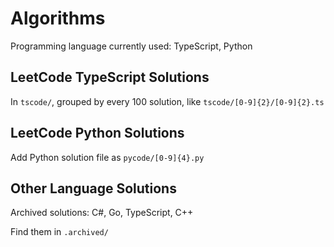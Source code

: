 # Algorithms
Programming language currently used: TypeScript, Python

## LeetCode TypeScript Solutions
In ```tscode/```, grouped by every 100 solution, like ```tscode/[0-9]{2}/[0-9]{2}.ts```

## LeetCode Python Solutions
Add Python solution file as ```pycode/[0-9]{4}.py```

## Other Language Solutions

Archived solutions: C#, Go, TypeScript, C++

Find them in ```.archived/```

